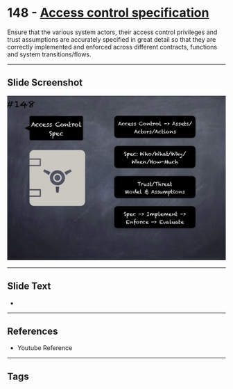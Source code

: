 # 148 - [Access control specification](Access%20control%20specification.md)
Ensure that the various system actors, their access control privileges and trust assumptions are accurately specified in great detail so that they are correctly implemented and enforced across different contracts, functions and system transitions/flows.
___
## Slide Screenshot
![0148.png](../../images/5.Pitfalls%20and%20Best%20Practices%20201/148.png)
___
## Slide Text
- 
___
## References
- Youtube Reference
___
## Tags